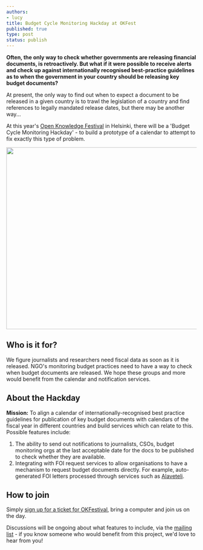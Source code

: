 ```yaml
---
authors:
- lucy
title: Budget Cycle Monitoring Hackday at OKFest
published: true
type: post
status: publish
---
```


**Often, the only way to check whether governments are releasing financial documents, is retroactively. But what if it were possible to receive alerts and check up against internationally recognised best-practice guidelines as to when the government in your country should be releasing key budget documents?** 

At present, the only way to find out when to expect a document to be released in a given country is to trawl the legislation of a country and find references to legally mandated release dates, but there may be another way...

At this year's [Open Knowledge Festival](http://okfestival.org/) in Helsinki, there will be a 'Budget Cycle Monitoring Hackday' - to build a prototype of a calendar to attempt to fix exactly this type of problem. 

<img alt="" src="http://farm9.staticflickr.com/8163/7374929594_287879a931_z.jpg" title="OKFest planning" class="alignnone" width="640" height="480" />

## Who is it for?

We figure journalists and researchers need fiscal data as soon as it is released. NGO's monitoring budget practices need to have a way to check when budget documents are released. We hope these groups and more would benefit from the calendar and notification services.

## About the Hackday 

**Mission:** To align a calendar of internationally-recognised best practice guidelines for publication of key budget documents with calendars of the fiscal year in different countries and build services which can relate to this. Possible features include: 

1. The ability to send out notifications to journalists, CSOs, budget monitoring orgs
at the last acceptable date for the docs to be published to check whether they are available.
2. Integrating with FOI request services to allow organisations to have a mechanism to request budget documents directly. For example, auto-generated FOI letters processed through services such as [Alaveteli](http://www.alaveteli.org/). 

## How to join 

Simply [sign up for a ticket for OKFestival](http://okfestival.org/tickets-and-bursaries/), bring a computer and join us on the day. 

Discussions will be ongoing about what features to include, via the [mailing list](http://lists.okfn.org/mailman/listinfo/openspending) - if you know someone who would benefit from this project, we'd love to hear from you!

